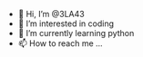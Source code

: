 - 👋 Hi, I’m @3LA43
- 👀 I’m interested in coding 
- 🌱 I’m currently learning python
- 📫 How to reach me ...

<!---
3LA43/3LA43 is a ✨ special ✨ repository because its `README.md` (this file) appears on your GitHub profile.
You can click the Preview link to take a look at your changes.
--->
